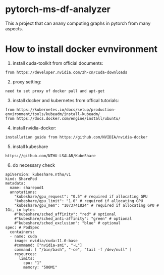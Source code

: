 # pytorch-ms-df-analyzer

This a project that can anany computing graphs in pytorch from many aspects.

# How to install docker evnvironment

1. install cuda-toolkit from official documents:

```
from https://developer.nvidia.com/zh-cn/cuda-downloads
```

2.  proxy setting:

```
need to set proxy of docker pull and apt-get
```


3.  install docker and kubernetes from offical tutorials: 

```
from https://kubernetes.io/docs/setup/production-environment/tools/kubeadm/install-kubeadm/
from https://docs.docker.com/engine/install/ubuntu/
```

4. install nvidia-docker:

```
installation guide from https://github.com/NVIDIA/nvidia-docker
```

5. install kubeshare

```
https://github.com/NTHU-LSALAB/KubeShare
```

6. do necessary check

```
apiVersion: kubeshare.nthu/v1
kind: SharePod
metadata:
  name: sharepod1
  annotations:
    "kubeshare/gpu_request": "0.5" # required if allocating GPU
    "kubeshare/gpu_limit": "1.0" # required if allocating GPU
    "kubeshare/gpu_mem": "1073741824" # required if allocating GPU # 1Gi, in bytes
    #"kubeshare/sched_affinity": "red" # optional
    #"kubeshare/sched_anti-affinity": "green" # optional
    #"kubeshare/sched_exclusion": "blue" # optional
spec: # PodSpec
  containers:
  - name: cuda
    image: nvidia/cuda:11.0-base
    #command: ["nvidia-smi", "-L"]
    command: [ "/bin/bash", "-ce", "tail -f /dev/null" ]
    resources:
      limits:
        cpu: "1"
        memory: "500Mi"
```